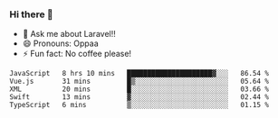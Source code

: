 ### Hi there 👋

<!--
**reubenwedson/reubenwedson** is a ✨ _special_ ✨ repository because its `README.md` (this file) appears on your GitHub profile.
Here are some ideas to get you started:
- 📫 How to reach me: 
- 🔭 I’m currently working on awesome talent app
- 🌱 I’m currently learning extreme Vue js technical stuffs
- 👯 I’m looking to collaborate on start ups challenges
- 🤔 I’m looking for help with time
-->
- 💬 Ask me about Laravel!!
- 😄 Pronouns: Oppaa
- ⚡ Fun fact: No coffee please!

<!--START_SECTION:waka-->
```text
JavaScript   8 hrs 10 mins   █████████████████████▓░░░   86.54 % 
Vue.js       31 mins         █▒░░░░░░░░░░░░░░░░░░░░░░░   05.64 % 
XML          20 mins         █░░░░░░░░░░░░░░░░░░░░░░░░   03.66 % 
Swift        13 mins         ▓░░░░░░░░░░░░░░░░░░░░░░░░   02.44 % 
TypeScript   6 mins          ▒░░░░░░░░░░░░░░░░░░░░░░░░   01.15 % 
```
<!--END_SECTION:waka-->
